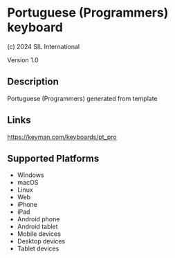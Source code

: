Portuguese (Programmers) keyboard
==============

(c) 2024 SIL International

Version 1.0

Description
-----------

Portuguese (Programmers) generated from template

Links
-----
https://keyman.com/keyboards/pt_pro

Supported Platforms
-------------------
 * Windows
 * macOS
 * Linux
 * Web
 * iPhone
 * iPad
 * Android phone
 * Android tablet
 * Mobile devices
 * Desktop devices
 * Tablet devices

